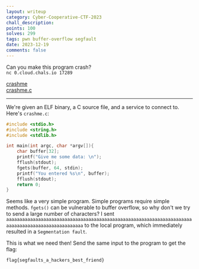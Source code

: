 ```yaml
---
layout: writeup
category: Cyber-Cooperative-CTF-2023
chall_description:
points: 100
solves: 299
tags: pwn buffer-overflow segfault
date: 2023-12-19
comments: false
---
```


Can you make this program crash?  
`nc 0.cloud.chals.io 17289`  

[crashme](https://github.com/Nightxade/ctf-writeups/blob/master/assets/CTFs/Cyber-Cooperative-CTF-2023/pwn/crashme)  
[crashme.c](https://github.com/Nightxade/ctf-writeups/blob/master/assets/CTFs/Cyber-Cooperative-CTF-2023/pwn/crashme.c)  

---

We're given an ELF binary, a C source file, and a service to connect to. Here's `crashme.c`:  

```c
#include <stdio.h>
#include <string.h>
#include <stdlib.h>

int main(int argc, char *argv[]){
    char buffer[32];
    printf("Give me some data: \n");
    fflush(stdout);
    fgets(buffer, 64, stdin);
    printf("You entered %s\n", buffer);
    fflush(stdout);
    return 0;
}
```

Seems like a very simple program. Simple programs require simple methods. `fgets()` can be vulnerable to buffer overflow, so why don't we try to send a large number of characters? I sent `aaaaaaaaaaaaaaaaaaaaaaaaaaaaaaaaaaaaaaaaaaaaaaaaaaaaaaaaaaaaaaaaaaaaaaaaaaaaaaaaaaaaaaaaaaaaaaaaaaa` to the local program, which immediately resulted in a `Segmentation fault`.  

This is what we need then! Send the same input to the program to get the flag:  

    flag{segfaults_a_hackers_best_friend}